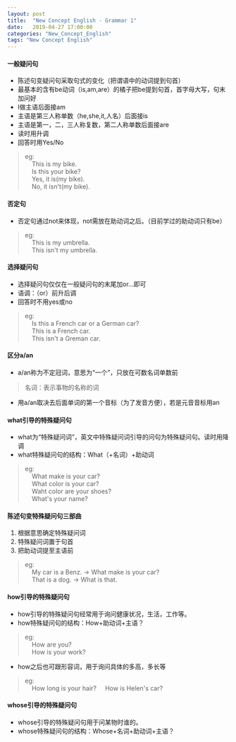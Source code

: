 ```yaml
---
layout: post
title:  "New Concept English - Grammar 1"
date:   2019-04-27 17:00:00
categories: "New_Concept_English"
tags: "New Concept English"
---
```

#### 一般疑问句
* 陈述句变疑问句采取句式的变化（把谓语中的动词提到句首）
* 最基本的含有be动词（is,am,are）的橘子把be提到句首，首字母大写，句末加问好
* I做主语后面接am
* 主语是第三人称单数（he,she,it,人名）后面接is
* 主语是第一，二，三人称复数，第二人称单数后面接are
* 读时用升调
* 回答时用Yes/No
> eg:  
  &nbsp;&nbsp;&nbsp;&nbsp;This is my bike.  
  &nbsp;&nbsp;&nbsp;&nbsp;Is this your bike?  
  &nbsp;&nbsp;&nbsp;&nbsp;Yes, it is(my bike).  
  &nbsp;&nbsp;&nbsp;&nbsp;No, it isn't(my bike).  

#### 否定句
* 否定句通过not来体现，not需放在助动词之后。（目前学过的助动词只有be）
> eg:  
  &nbsp;&nbsp;&nbsp;&nbsp;This is my umbrella.  
  &nbsp;&nbsp;&nbsp;&nbsp;This isn't my umbrella.


#### 选择疑问句
* 选择疑问句仅仅在一般疑问句的末尾加or...即可
* 语调：（or）前升后调
* 回答时不用yes或no
> eg:  
  &nbsp;&nbsp;&nbsp;&nbsp;Is this a French car or a German car?  
  &nbsp;&nbsp;&nbsp;&nbsp;This is a French car.  
  &nbsp;&nbsp;&nbsp;&nbsp;This isn't a Greman car.

#### 区分a/an
* a/an称为不定冠词，意思为“一个”，只放在可数名词单数前
> 名词：表示事物的名称的词
* 用a/an取决去后面单词的第一个音标（为了发音方便），若是元音音标用an

#### what引导的特殊疑问句
* what为“特殊疑问词”，英文中特殊疑问词引导的问句为特殊疑问句。读时用降调
* what特殊疑问句的结构：What（+名词）+助动词
> eg:  
  &nbsp;&nbsp;&nbsp;&nbsp;What make is your car?  
  &nbsp;&nbsp;&nbsp;&nbsp;What color is your car?  
  &nbsp;&nbsp;&nbsp;&nbsp;Waht color are your shoes?  
  &nbsp;&nbsp;&nbsp;&nbsp;What's your name?

#### 陈述句变特殊疑问句三部曲
1. 根据意思确定特殊疑问词
2. 特殊疑问词置于句首
3. 把助动词提至主语前
> eg:  
  &nbsp;&nbsp;&nbsp;&nbsp;My car is a Benz. -> What make is your car?  
  &nbsp;&nbsp;&nbsp;&nbsp;That is a dog. -> What is that.

#### how引导的特殊疑问句
* how引导的特殊疑问句经常用于询问健康状况，生活，工作等。
* how特殊疑问句的结构：How+助动词+主语？
> eg:  
  &nbsp;&nbsp;&nbsp;&nbsp;How are you?  
  &nbsp;&nbsp;&nbsp;&nbsp;How is your work?
* how之后也可跟形容词，用于询问具体的多高，多长等
> eg:  
  &nbsp;&nbsp;&nbsp;&nbsp;How long is your hair?
  &nbsp;&nbsp;&nbsp;&nbsp;How is Helen's car?

#### whose引导的特殊疑问句
* whose引导的特殊疑问句用于问某物时谁的。
* whose特殊疑问句的结构：Whose+名词+助动词+主语？
